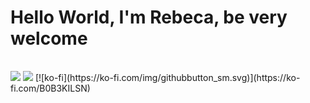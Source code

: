 # Hello World, I'm Rebeca, be very welcome
<table>
  <a href="https://github.com/RebecaAlmeida">
</table>
<div> 
  <a href = "mailto: rebecaalmeidaborah@gmail.com"><img src="https://img.shields.io/badge/-Gmail-%23333?style=for-the-badge&logo=gmail&logoColor=white" target="_blank"></a>
  <a href="https://www.linkedin.com/in/rebeca-almeida-b21519247/" target="_blank"><img src="https://img.shields.io/badge/-LinkedIn-%230077B5?style=for-the-badge&logo=linkedin&logoColor=white" target="_blank"></a> 
[![ko-fi](https://ko-fi.com/img/githubbutton_sm.svg)](https://ko-fi.com/B0B3KILSN)
</div>
